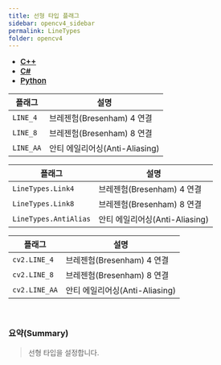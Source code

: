 ```yaml
---
title: 선형 타입 플래그
sidebar: opencv4_sidebar
permalink: LineTypes
folder: opencv4
---
```


<ul id="profileTabs" class="nav nav-tabs">
    <li class="active"><a class="noCrossRef" href="#L1" data-toggle="tab" style="width: 100px; text-align: center; font-weight: 600; font-size: 15px;">C++</a></li>
    <li><a class="noCrossRef" href="#L2" data-toggle="tab" style="width: 100px; text-align: center; font-weight: 600; font-size: 15px;">C#</a></li>
    <li><a class="noCrossRef" href="#L3" data-toggle="tab" style="width: 100px; text-align: center; font-weight: 600; font-size: 15px;">Python</a></li>
</ul>

<div class="tab-content">
<div role="tabpanel" class="tab-pane active" id="L1" markdown="1">

| 플래그             | 설명                                                             |
| ----------------- | ---------------------------------------------------------------- |
| `LINE_4` | 브레젠험(Bresenham) 4 연결 |
| `LINE_8` | 브레젠험(Bresenham) 8 연결 |
| `LINE_AA` | 안티 에일리어싱(Anti-Aliasing) |

</div>

<div role="tabpanel" class="tab-pane" id="L2" markdown="1">

| 플래그             | 설명                                                             |
| ----------------- | ---------------------------------------------------------------- | 
| `LineTypes.Link4` | 브레젠험(Bresenham) 4 연결 |
| `LineTypes.Link8` | 브레젠험(Bresenham) 8 연결 |
| `LineTypes.AntiAlias` | 안티 에일리어싱(Anti-Aliasing) |

</div>

<div role="tabpanel" class="tab-pane" id="L3" markdown="1">

| 플래그             | 설명                                                             |
| ----------------- | ---------------------------------------------------------------- | 
| `cv2.LINE_4` | 브레젠험(Bresenham) 4 연결 |
| `cv2.LINE_8` | 브레젠험(Bresenham) 8 연결 |
| `cv2.LINE_AA` | 안티 에일리어싱(Anti-Aliasing) |

</div>
</div>

<br>

### 요약(Summary)

> 선형 타입을 설정합니다.
